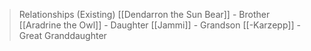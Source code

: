 > Relationships (Existing)
> [[Dendarron the Sun Bear]] - Brother
> [[Aradrine the Owl]] - Daughter
> [[Jammi]] - Grandson
> [[-Karzepp]] - Great Granddaughter